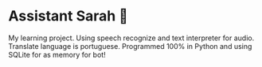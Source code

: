 # Assistant Sarah 🤩
My learning project. Using speech recognize and text interpreter for audio. Translate language is portuguese. Programmed 100% in Python and using SQLite for as memory for bot!